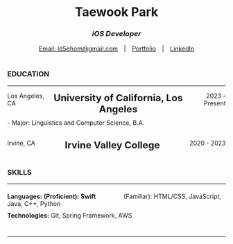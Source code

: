 <div style="text-align: center; margin-bottom: 40px;">
  <h1>Taewook Park</h1>
  <h3 style="font-style: italic;">iOS Developer</h3>
<a href="mailto:ld5ehom@gmail.com" style="margin-right: 10px;">Email: ld5ehom@gmail.com</a>
<span style="margin-right: 10px;">|</span>
<a href="https://ld5ehom.github.io/portfolio/" style="margin-right: 10px;">Portfolio</a>
<span style="margin-right: 10px;">|</span>
<a href="https://www.linkedin.com/in/ld5ehom">LinkedIn</a>
</div>

<h3 style="text-align: left;">EDUCATION</h3>
<hr>
<div style="display: flex; justify-content: space-between; margin-bottom: 10px;">
  <span style="text-align: left;">Los Angeles, CA</span>
  <span style="text-align: center; flex-grow: 1; font-size: 22px; font-weight: bold;">University of California, Los Angeles</span>
  <span style="text-align: right;">2023 - Present</span>
</div>
- Major: Linguistics and Computer Science, B.A.  

<div style="display: flex; justify-content: space-between; margin-top: 30px; margin-bottom: 40px;">
  <span style="text-align: left;">Irvine, CA</span>
  <span style="text-align: center; flex-grow: 1; font-size: 22px; font-weight: bold;">Irvine Valley College</span>
  <span style="text-align: right;">2020 - 2023</span>
</div>


<h3 style="text-align: left;">SKILLS</h3>
<hr>
<div style="text-align: left; margin-top: 20px;">
  <strong>Languages:</strong> 
  <span style="font-weight: bold;">(Proficient): Swift</span> 
  <span style="margin: 30px;">    </span>
  <span>(Familiar): HTML/CSS, JavaScript, Java, C++, Python</span>
</div>
<div style="text-align: left; margin-top: 10px; margin-bottom: 40px;">
  <strong>Technologies:</strong>
  <span>Git, Spring Framework, AWS</span>
</div>
<hr>
